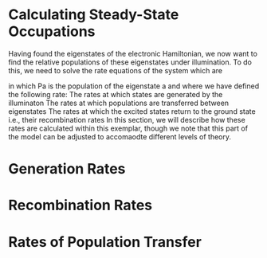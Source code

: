# Calculating Steady-State Occupations

Having found the eigenstates of the electronic Hamiltonian, we now want to find the relative populations of these eigenstates under illumination. To do this, we need to solve the rate equations of the system which are 

in which Pa is the population of the eigenstate a and where we have defined the following rate:
	The rates at which states are generated by the illuminaton
	The rates at which populations are transferred between eigenstates
	The rates at which the excited states return to the ground state i.e., their recombination rates
In this section, we will describe how these rates are calculated within this exemplar, though we note that this part of the model can be adjusted to accomaodte different levels of theory. 

# Generation Rates

# Recombination Rates

# Rates of Population Transfer
